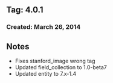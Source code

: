 ## Tag: 4.0.1

### Created: March 26, 2014

Notes
----------------------
* Fixes stanford_image wrong tag
* Updated field_collection to 1.0-beta7
* Updated entity to 7.x-1.4
